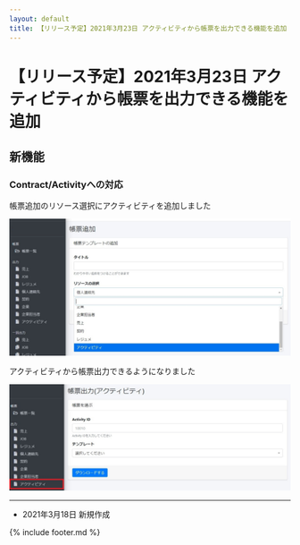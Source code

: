 ```yaml
---
layout: default
title: 【リリース予定】2021年3月23日 アクティビティから帳票を出力できる機能を追加
---
```


# 【リリース予定】2021年3月23日 アクティビティから帳票を出力できる機能を追加

## 新機能

### Contract/Activityへの対応

帳票追加のリソース選択にアクティビティを追加しました

![帳票追加のリソース選択にアクティビティを追加](images/20210323/release20210323_1.jpg)

アクティビティから帳票出力できるようになりました

![アクティビティから帳票出力が可能](images/20210323/release20210323_2.jpg)

-----
* 2021年3月18日 新規作成

{% include footer.md %}
